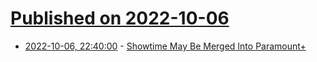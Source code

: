 # [Published on 2022-10-06](index.md)

* [2022-10-06, 22:40:00](https://entertainment.slashdot.org/story/22/10/06/2119236/showtime-may-be-merged-into-paramount?utm_source=rss1.0mainlinkanon&utm_medium=feed) - [Showtime May Be Merged Into Paramount+](https://entertainment.slashdot.org/story/22/10/06/2119236/showtime-may-be-merged-into-paramount?utm_source=rss1.0mainlinkanon&utm_medium=feed)
